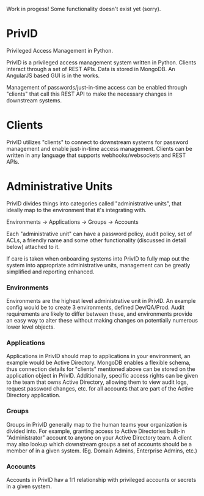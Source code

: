 Work in progess! Some functionality doesn't exist yet (sorry).

# PrivID
Privileged Access Management in Python.

PrivID is a privileged access management system written in Python. Clients interact through a set of REST APIs. Data is stored in MongoDB. An AngularJS based GUI is in the works.

Management of passwords/just-in-time access can be enabled through "clients" that call this REST API to make the necessary changes in downstream systems.

# Clients

PrivID utilizes "clients" to connect to downstream systems for password management and enable just-in-time access management. Clients can be written in any language that supports webhooks/websockets and REST APIs.

# Administrative Units

PrivID divides things into categories called "administrative units", that ideally map to the environment that it's integrating with.

Environments -> Applications -> Groups -> Accounts
  
 Each "administrative unit" can have a password policy, audit policy, set of ACLs, a friendly name and some other functionality (discussed in detail below) attached to it.
 
 If care is taken when onboarding systems into PrivID to fully map out the system into appropriate administrative units, management can be greatly simplified and reporting enhanced.
 
 ### Environments
 
 Environments are the highest level administrative unit in PrivID. An example config would be to create 3 environments, defined Dev/QA/Prod. Audit requirements are likely to differ between these, and environments provide an easy way to alter these without making changes on potentially numerous lower level objects.
 
 ### Applications
 
 Applications in PrivID should map to applications in your environment, an example would be Active Directory. MongoDB enables a flexible schema, thus connection details for "clients" mentioned above can be stored on the application object in PrivID. Additionally, specific access rights can be given to the team that owns Active Directory, allowing them to view audit logs, request password changes, etc. for all accounts that are part of the Active Directory application.
 
 ### Groups
 
 Groups in PrivID generally map to the human teams your organization is divided into. For example, granting access to Active Directories built-in "Administrator" account to anyone on your Active Directory team. A client may also lookup which downstream groups a set of accounts should be a member of in a given system. (Eg. Domain Admins, Enterprise Admins, etc.)
 
 ### Accounts
 
 Accounts in PrivID hav a 1:1 relationship with privileged accounts or secrets in a given system.
